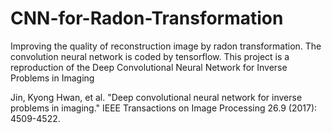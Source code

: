 # CNN-for-Radon-Transformation
Improving the quality of reconstruction image by radon transformation.
The convolution neural network is coded by tensorflow.
This project is a reproduction of the Deep Convolutional Neural Network for Inverse Problems in Imaging

Jin, Kyong Hwan, et al. "Deep convolutional neural network for inverse problems in imaging." IEEE Transactions on Image Processing 26.9 (2017): 4509-4522.
